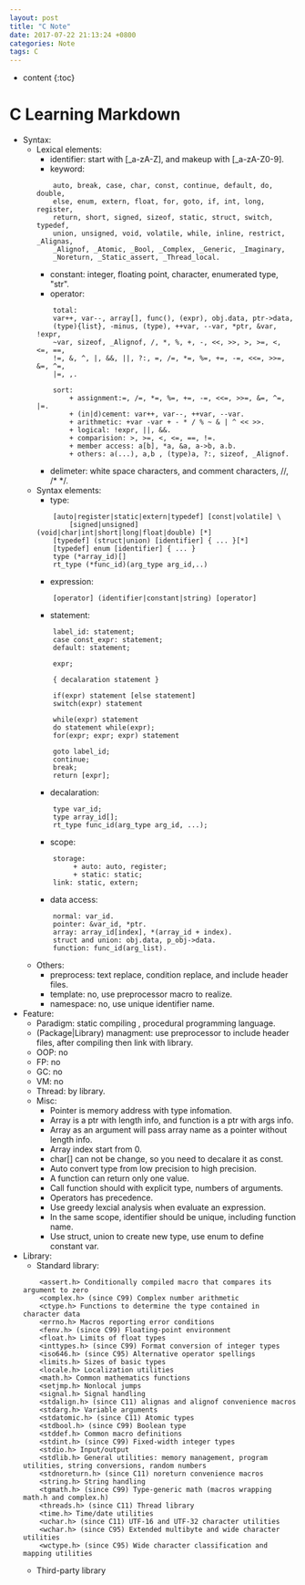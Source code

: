 ```yaml
---
layout: post
title: "C Note"
date: 2017-07-22 21:13:24 +0800
categories: Note
tags: C
---
```


* content
{:toc}

# C Learning Markdown

+ Syntax:
    + Lexical elements:
        + identifier: start with [_a-zA-Z], and makeup with [_a-zA-Z0-9].
        + keyword:
        ```
            auto, break, case, char, const, continue, default, do, double,
            else, enum, extern, float, for, goto, if, int, long, register,
            return, short, signed, sizeof, static, struct, switch, typedef,
            union, unsigned, void, volatile, while, inline, restrict, _Alignas,
            _Alignof, _Atomic, _Bool, _Complex, _Generic, _Imaginary,
            _Noreturn, _Static_assert, _Thread_local.
        ```
        + constant: integer, floating point, character, enumerated type, "str".
        + operator:
        ```
            total:
            var++, var--, array[], func(), (expr), obj.data, ptr->data,
            (type){list}, -minus, (type), ++var, --var, *ptr, &var, !expr,
            ~var, sizeof, _Alignof, /, *, %, +, -, <<, >>, >, >=, <, <=, ==,
            !=, &, ^, |, &&, ||, ?:, =, /=, *=, %=, +=, -=, <<=, >>=, &=, ^=,
            |=, ,.

            sort:
                + assignment:=, /=, *=, %=, +=, -=, <<=, >>=, &=, ^=, |=. 
                + (in|d)cement: var++, var--, ++var, --var.
                + arithmetic: +var -var + - * / % ~ & | ^ << >>.
                + logical: !expr, ||, &&.
                + comparision: >, >=, <, <=, ==, !=.
                + member access: a[b], *a, &a, a->b, a.b.
                + others: a(...), a,b , (type)a, ?:, sizeof, _Alignof.
        ```
        + delimeter: white space characters, and comment characters, //, /* */.
    + Syntax elements:
        + type:
        ```
            [auto|register|static|extern|typedef] [const|volatile] \
                [signed|unsigned] (void|char|int|short|long|float|double) [*]
            [typedef] (struct|union) [identifier] { ... }[*]
            [typedef] enum [identifier] { ... }
            type (*array_id)[]
            rt_type (*func_id)(arg_type arg_id,..)
        ```
        + expression:
        ```
            [operator] (identifier|constant|string) [operator]
        ```
        + statement:
        ```
            label_id: statement;
            case const_expr: statement;
            default: statement;

            expr;

            { decalaration statement }

            if(expr) statement [else statement]
            switch(expr) statement

            while(expr) statement
            do statement while(expr);
            for(expr; expr; expr) statement

            goto label_id;
            continue;
            break;
            return [expr];
        ```
        + decalaration:
        ```
            type var_id;
            type array_id[];
            rt_type func_id(arg_type arg_id, ...);
        ```
        + scope:
        ```
            storage:
                 + auto: auto, register;
                 + static: static;
            link: static, extern;
        ```
        + data access:
        ```
            normal: var_id.
            pointer: &var_id, *ptr.
            array: array_id[index], *(array_id + index).
            struct and union: obj.data, p_obj->data.
            function: func_id(arg_list).
        ```
    + Others:
        + preprocess: text replace, condition replace, and include header files.
        + template: no, use preprocessor macro to realize.
        + namespace: no, use unique identifier name.
+ Feature:
    + Paradigm: static compiling , procedural programming language.
    + (Package|Library) managment: use preprocessor to include header files,
    after compiling then link with library.
    + OOP: no
    + FP: no
    + GC: no
    + VM: no
    + Thread: by library.
    + Misc:
        + Pointer is memory address with type infomation.
        + Array is a ptr with length info, and function is a ptr with args info.
        + Array as an argument will pass array name as a pointer without length info.
        + Array index start from 0.
        + char[] can not be change, so you need to decalare it as const.
        + Auto convert type from low precision to high precision.
        + A function can return only one value.
        + Call function should with explicit type, numbers of arguments.
        + Operators has precedence.
        + Use greedy lexcial analysis when evaluate an expression.
        + In the same scope, identifier should be unique, including function name.
        + Use struct, union to create new type, use enum to define constant var.
+ Library:
    + Standard library:
    ```
        <assert.h> Conditionally compiled macro that compares its argument to zero
        <complex.h> (since C99) Complex number arithmetic
        <ctype.h> Functions to determine the type contained in character data
        <errno.h> Macros reporting error conditions
        <fenv.h> (since C99) Floating-point environment
        <float.h> Limits of float types
        <inttypes.h> (since C99) Format conversion of integer types
        <iso646.h> (since C95) Alternative operator spellings
        <limits.h> Sizes of basic types
        <locale.h> Localization utilities
        <math.h> Common mathematics functions
        <setjmp.h> Nonlocal jumps
        <signal.h> Signal handling
        <stdalign.h> (since C11) alignas and alignof convenience macros
        <stdarg.h> Variable arguments
        <stdatomic.h> (since C11) Atomic types
        <stdbool.h> (since C99) Boolean type
        <stddef.h> Common macro definitions
        <stdint.h> (since C99) Fixed-width integer types
        <stdio.h> Input/output
        <stdlib.h> General utilities: memory management, program utilities, string conversions, random numbers
        <stdnoreturn.h> (since C11) noreturn convenience macros
        <string.h> String handling
        <tgmath.h> (since C99) Type-generic math (macros wrapping math.h and complex.h)
        <threads.h> (since C11) Thread library
        <time.h> Time/date utilities
        <uchar.h> (since C11) UTF-16 and UTF-32 character utilities
        <wchar.h> (since C95) Extended multibyte and wide character utilities
        <wctype.h> (since C95) Wide character classification and mapping utilities
    ```
    + Third-party library
